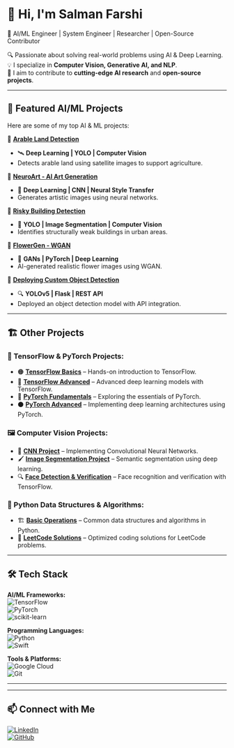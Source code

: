 # 👋 Hi, I'm Salman Farshi  
🚀 AI/ML Engineer | System Engineer | Researcher | Open-Source Contributor  

🔍 Passionate about solving real-world problems using AI & Deep Learning.  
💡 I specialize in **Computer Vision, Generative AI, and NLP**.  
🎯 I aim to contribute to **cutting-edge AI research** and **open-source projects**.  

---

## 🚀 Featured AI/ML Projects  
Here are some of my top AI & ML projects:  

🔹 **[Arable Land Detection](https://github.com/sftSalman/Arable_land_and_nonarable_land_dectection_from_sataleite_images-)**  
   - 🛰️ **Deep Learning | YOLO | Computer Vision**  
   - Detects arable land using satellite images to support agriculture.  

🔹 **[NeuroArt - AI Art Generation](https://github.com/sftSalman/NeuroART)**  
   - 🎨 **Deep Learning | CNN | Neural Style Transfer**  
   - Generates artistic images using neural networks.  

🔹 **[Risky Building Detection](https://github.com/sftSalman/Risky_building_detection_of_dhaka_city_from_satelite_images-)**  
   - 🏢 **YOLO | Image Segmentation | Computer Vision**  
   - Identifies structurally weak buildings in urban areas.  

🔹 **[FlowerGen - WGAN](https://github.com/sftSalman/FlowerGen-flowerGenerationWGAN)**  
   - 🌺 **GANs | PyTorch | Deep Learning**  
   - AI-generated realistic flower images using WGAN.  

🔹 **[Deploying Custom Object Detection](https://github.com/sftSalman/Deploying-_custom_object_detection_Yolov5_RESTAPI_Deployment)**  
   - 🔍 **YOLOv5 | Flask | REST API**  
   - Deployed an object detection model with API integration.  

---

## 🏗️ Other Projects  

### **🔬 TensorFlow & PyTorch Projects:**  
- 🟠 **[TensorFlow Basics](https://github.com/sftSalman/tensorflowBasic/blob/main)** – Hands-on introduction to TensorFlow.  
- 🔵 **[TensorFlow Advanced](https://github.com/sftSalman/tensoflowMaster/tree/main)** – Advanced deep learning models with TensorFlow.  
- 🔴 **[PyTorch Fundamentals](https://github.com/sftSalman/pytorchFundamental)** – Exploring the essentials of PyTorch.  
- ⚫ **[PyTorch Advanced](https://github.com/sftSalman/pytorch/blob/main)** – Implementing deep learning architectures using PyTorch.  

### **🖼️ Computer Vision Projects:**  
- 🧠 **[CNN Project](https://github.com/sftSalman/CNN/blob/main)** – Implementing Convolutional Neural Networks.  
- 🖌 **[Image Segmentation Project](https://github.com/sftSalman/Image_segmentation/blob/main)** – Semantic segmentation using deep learning.  
- 🔍 **[Face Detection & Verification](https://github.com/sftSalman/FaceRecognize_varification_detection_Tensorflow)** – Face recognition and verification with TensorFlow.  

### **📌 Python Data Structures & Algorithms:**  
- 🏗️ **[Basic Operations](https://github.com/sftSalman/PythonDSA/tree/master)** – Common data structures and algorithms in Python.  
- 🎯 **[LeetCode Solutions](https://github.com/sftSalman/LEET-CODE)** – Optimized coding solutions for LeetCode problems.  

---

## 🛠️ Tech Stack  
**AI/ML Frameworks:**  
![TensorFlow](https://img.shields.io/badge/TensorFlow-%23FF6F00.svg?style=for-the-badge&logo=TensorFlow&logoColor=white)  
![PyTorch](https://img.shields.io/badge/PyTorch-%23EE4C2C.svg?style=for-the-badge&logo=PyTorch&logoColor=white)  
![scikit-learn](https://img.shields.io/badge/scikit--learn-%23F7931E.svg?style=for-the-badge&logo=scikit-learn&logoColor=white)  

**Programming Languages:**  
![Python](https://img.shields.io/badge/python-3670A0?style=for-the-badge&logo=python&logoColor=ffdd54)  
![Swift](https://img.shields.io/badge/swift-F54A2A?style=for-the-badge&logo=swift&logoColor=white)  

**Tools & Platforms:**  
![Google Cloud](https://img.shields.io/badge/GoogleCloud-%234285F4.svg?style=for-the-badge&logo=google-cloud&logoColor=white)  
![Git](https://img.shields.io/badge/Git-fc6d26?style=for-the-badge&logo=git&logoColor=white)  

---


---

## 📫 Connect with Me  
[![LinkedIn](https://img.shields.io/badge/LinkedIn-%230077B5.svg?style=for-the-badge&logo=linkedin&logoColor=white)](https://www.linkedin.com/in/sftsalman/)  
[![GitHub](https://img.shields.io/badge/GitHub-100000?style=for-the-badge&logo=github&logoColor=white)](https://github.com/sftSalman)  

